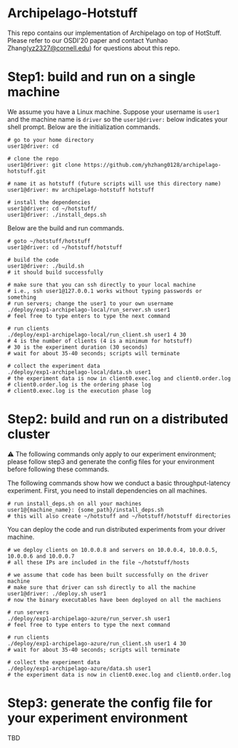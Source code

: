 # Archipelago-Hotstuff

This repo contains our implementation of Archipelago on top of HotStuff. Please refer to our OSDI'20 paper and contact Yunhao Zhang(yz2327@cornell.edu) for questions about this repo.

# Step1: build and run on a single machine

We assume you have a Linux machine. Suppose your username is `user1` and the machine name is `driver` so the `user1@driver:` below indicates your shell prompt. Below are the initialization commands.

```shell
# go to your home directory
user1@driver: cd

# clone the repo
user1@driver: git clone https://github.com/yhzhang0128/archipelago-hotstuff.git

# name it as hotstuff (future scripts will use this directory name)
user1@driver: mv archipelago-hotstuff hotstuff

# install the dependencies
user1@driver: cd ~/hotstuff/
user1@driver: ./install_deps.sh
```

Below are the build and run commands.

```shell
# goto ~/hotstuff/hotstuff
user1@driver: cd ~/hotstuff/hotstuff

# build the code
user1@driver: ./build.sh
# it should build successfully

# make sure that you can ssh directly to your local machine
# i.e., ssh user1@127.0.0.1 works without typing passwords or something
# run servers; change the user1 to your own username
./deploy/exp1-archipelago-local/run_server.sh user1
# feel free to type enters to type the next command

# run clients
./deploy/exp1-archipelago-local/run_client.sh user1 4 30
# 4 is the number of clients (4 is a minimum for hotstuff)
# 30 is the experiment duration (30 seconds)
# wait for about 35-40 seconds; scripts will terminate

# collect the experiment data
./deploy/exp1-archipelago-local/data.sh user1
# the experiment data is now in client0.exec.log and client0.order.log
# client0.order.log is the ordering phase log
# client0.exec.log is the execution phase log
```

# Step2: build and run on a distributed cluster

:warning: The following commands only apply to our experiment environment; please follow step3 and generate the config files for your environment before following these commands.

The following commands show how we conduct a basic throughput-latency experiment. First, you need to install dependencies on all machines.

```shell
# run install_deps.sh on all your machines
user1@{machine_name}: {some_path}/install_deps.sh
# this will also create ~/hotstuff and ~/hotstuff/hotstuff directories
```
You can deploy the code and run distributed experiments from your driver machine.

```shell
# we deploy clients on 10.0.0.8 and servers on 10.0.0.4, 10.0.0.5, 10.0.0.6 and 10.0.0.7
# all these IPs are included in the file ~/hotstuff/hosts

# we assume that code has been built successfully on the driver machine
# make sure that driver can ssh directly to all the machine
user1@driver: ./deploy.sh user1
# now the binary executables have been deployed on all the machiens

# run servers
./deploy/exp1-archipelago-azure/run_server.sh user1
# feel free to type enters to type the next command

# run clients
./deploy/exp1-archipelago-azure/run_client.sh user1 4 30
# wait for about 35-40 seconds; scripts will terminate

# collect the experiment data
./deploy/exp1-archipelago-azure/data.sh user1
# the experiment data is now in client0.exec.log and client0.order.log
```
# Step3: generate the config file for your experiment environment

TBD
